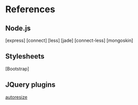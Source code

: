 References
====

Node.js
----
[express]
[connect]
[less]
[jade]
[connect-less]
[mongoskin]

Stylesheets
----
[Bootstrap]

JQuery plugins
----
[autoresize](http://james.padolsey.com/javascript/jquery-plugin-autoresize/)
